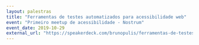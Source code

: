 ```yaml
---
layout: palestras
title: "Ferramentas de testes automatizados para acessibilidade web"
event: "Primeiro meetup de acessibilidade - Nostrum"
event_date: 2019-10-29
external_url: "https://speakerdeck.com/brunopulis/ferramentas-de-testes-automatizados-para-acessibilidade-web"
---
```

